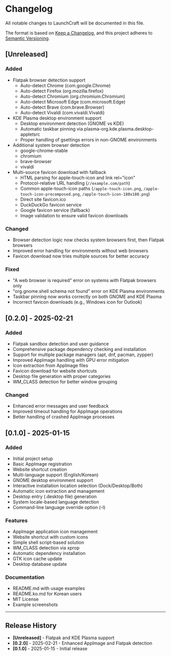 # Changelog

All notable changes to LaunchCraft will be documented in this file.

The format is based on [Keep a Changelog](https://keepachangelog.com/en/1.0.0/),
and this project adheres to [Semantic Versioning](https://semver.org/spec/v2.0.0.html).

## [Unreleased]

### Added
- Flatpak browser detection support
  - Auto-detect Chrome (com.google.Chrome)
  - Auto-detect Firefox (org.mozilla.firefox)
  - Auto-detect Chromium (org.chromium.Chromium)
  - Auto-detect Microsoft Edge (com.microsoft.Edge)
  - Auto-detect Brave (com.brave.Browser)
  - Auto-detect Vivaldi (com.vivaldi.Vivaldi)
- KDE Plasma desktop environment support
  - Desktop environment detection (GNOME vs KDE)
  - Automatic taskbar pinning via plasma-org.kde.plasma.desktop-appletsrc
  - Proper handling of gsettings errors in non-GNOME environments
- Additional system browser detection
  - google-chrome-stable
  - chromium
  - brave-browser
  - vivaldi
- Multi-source favicon download with fallback
  - HTML parsing for apple-touch-icon and link rel="icon"
  - Protocol-relative URL handling (`//example.com/path`)
  - Common apple-touch-icon paths (`/apple-touch-icon.png`, `/apple-touch-icon-precomposed.png`, `/apple-touch-icon-180x180.png`)
  - Direct site favicon.ico
  - DuckDuckGo favicon service
  - Google favicon service (fallback)
  - Image validation to ensure valid favicon downloads

### Changed
- Browser detection logic now checks system browsers first, then Flatpak browsers
- Improved error handling for environments without web browsers
- Favicon download now tries multiple sources for better accuracy

### Fixed
- "A web browser is required" error on systems with Flatpak browsers only
- "org.gnome.shell schema not found" error on KDE Plasma environments
- Taskbar pinning now works correctly on both GNOME and KDE Plasma
- Incorrect favicon downloads (e.g., Windows icon for Outlook)

## [0.2.0] - 2025-02-21

### Added
- Flatpak sandbox detection and user guidance
- Comprehensive package dependency checking and installation
- Support for multiple package managers (apt, dnf, pacman, zypper)
- Improved AppImage handling with GPU error mitigation
- Icon extraction from AppImage files
- Favicon download for website shortcuts
- Desktop file generation with proper categories
- WM_CLASS detection for better window grouping

### Changed
- Enhanced error messages and user feedback
- Improved timeout handling for AppImage operations
- Better handling of crashed AppImage processes

## [0.1.0] - 2025-01-15

### Added
- Initial project setup
- Basic AppImage registration
- Website shortcut creation
- Multi-language support (English/Korean)
- GNOME desktop environment support
- Interactive installation location selection (Dock/Desktop/Both)
- Automatic icon extraction and management
- Desktop entry (.desktop file) generation
- System locale-based language detection
- Command-line language override option (-l)

### Features
- AppImage application icon management
- Website shortcut with custom icons
- Simple shell script-based solution
- WM_CLASS detection via xprop
- Automatic dependency installation
- GTK icon cache update
- Desktop database update

### Documentation
- README.md with usage examples
- README.ko.md for Korean users
- MIT License
- Example screenshots

---

## Release History

- **[Unreleased]** - Flatpak and KDE Plasma support
- **[0.2.0]** - 2025-02-21 - Enhanced AppImage and Flatpak detection
- **[0.1.0]** - 2025-01-15 - Initial release
